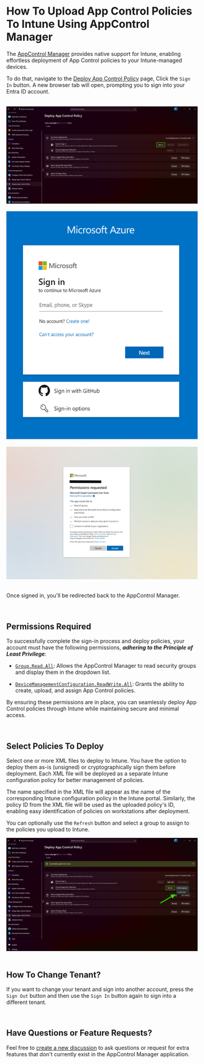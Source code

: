 # How To Upload App Control Policies To Intune Using AppControl Manager

The [AppControl Manager](https://github.com/HotCakeX/Harden-Windows-Security/wiki/AppControl-Manager) provides native support for Intune, enabling effortless deployment of App Control policies to your Intune-managed devices.

To do that, navigate to the [Deploy App Control Policy](https://github.com/HotCakeX/Harden-Windows-Security/wiki/Deploy-App-Control-Policy) page, Click the `Sign In` button. A new browser tab will open, prompting you to sign into your Entra ID account.

<div align="center">

<br>

<img src="https://raw.githubusercontent.com/HotCakeX/.github/7ccc3793b4d21d2fe7d5a79b56d1cc78fa1d0aac/Pictures/PNG%20and%20JPG/How%20To%20Upload%20App%20Control%20Policies%20To%20Intune%20Using%20AppControl%20Manager/Sign%20In%20button.png" alt="Sign In button">

<br>

<br>

<img src="https://raw.githubusercontent.com/HotCakeX/.github/7ccc3793b4d21d2fe7d5a79b56d1cc78fa1d0aac/Pictures/PNG%20and%20JPG/How%20To%20Upload%20App%20Control%20Policies%20To%20Intune%20Using%20AppControl%20Manager/Azure%20SignIn%20page.png" Height="600" alt="Azure Sign in pages">

<br>

<br>

<img src="https://raw.githubusercontent.com/HotCakeX/.github/7ccc3793b4d21d2fe7d5a79b56d1cc78fa1d0aac/Pictures/PNG%20and%20JPG/How%20To%20Upload%20App%20Control%20Policies%20To%20Intune%20Using%20AppControl%20Manager/Permissions%20acceptance%20page.png" alt="Azure Permissions page">

<br>

<br>

</div>

Once signed in, you'll be redirected back to the AppControl Manager.

<br>

## Permissions Required

To successfully complete the sign-in process and deploy policies, your account must have the following permissions, _**adhering to the Principle of Least Privilege**_:

- [`Group.Read.All`](https://learn.microsoft.com/en-us/graph/permissions-reference#groupreadall): Allows the AppControl Manager to read security groups and display them in the dropdown list.

- [`DeviceManagementConfiguration.ReadWrite.All`](https://learn.microsoft.com/en-us/graph/permissions-reference#devicemanagementconfigurationreadwriteall): Grants the ability to create, upload, and assign App Control policies.

By ensuring these permissions are in place, you can seamlessly deploy App Control policies through Intune while maintaining secure and minimal access.

<br>

## Select Policies To Deploy

Select one or more XML files to deploy to Intune. You have the option to deploy them as-is (unsigned) or cryptographically sign them before deployment. Each XML file will be deployed as a separate Intune configuration policy for better management of policies.

The name specified in the XML file will appear as the name of the corresponding Intune configuration policy in the Intune portal. Similarly, the policy ID from the XML file will be used as the uploaded policy's ID, enabling easy identification of policies on workstations after deployment.

You can optionally use the `Refresh` button and select a group to assign to the policies you upload to Intune.

<img src="https://raw.githubusercontent.com/HotCakeX/.github/7ccc3793b4d21d2fe7d5a79b56d1cc78fa1d0aac/Pictures/PNG%20and%20JPG/How%20To%20Upload%20App%20Control%20Policies%20To%20Intune%20Using%20AppControl%20Manager/Group%20Names.png" alt="Intune Groups DropDown">

<br>

<br>

## How To Change Tenant?

If you want to change your tenant and sign into another account, press the `Sign Out` button and then use the `Sign In` button again to sign into a different tenant.

<br>

## Have Questions or Feature Requests?

Feel free to [create a new discussion](https://github.com/HotCakeX/Harden-Windows-Security/discussions) to ask questions or request for extra features that don't currently exist in the AppControl Manager application.

<br>
